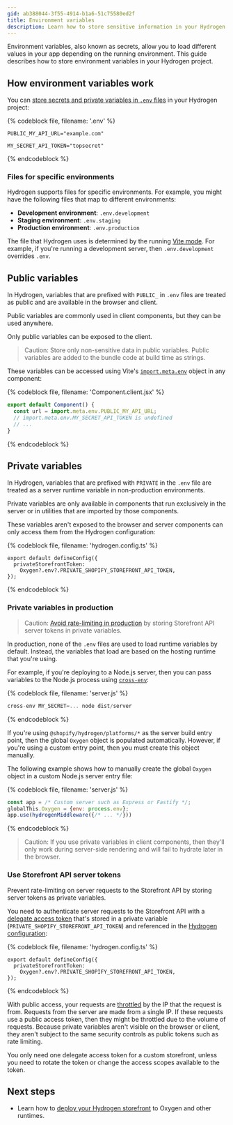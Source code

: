 ```yaml
---
gid: ab388044-3f55-4914-b1a6-51c75580ed2f
title: Environment variables
description: Learn how to store sensitive information in your Hydrogen project.
---
```


Environment variables, also known as secrets, allow you to load different values in your app depending on the running environment. This guide describes how to store environment variables in your Hydrogen project.

## How environment variables work

You can [store secrets and private variables in `.env` files](https://vitejs.dev/guide/env-and-mode.html#env-files) in your Hydrogen project:

{% codeblock file, filename: '.env' %}

```
PUBLIC_MY_API_URL="example.com"

MY_SECRET_API_TOKEN="topsecret"
```

{% endcodeblock %}

### Files for specific environments

Hydrogen supports files for specific environments. For example, you might have the following files that map to different environments:

- **Development environment**: `.env.development`
- **Staging environment**: `.env.staging`
- **Production environment**: `.env.production`

The file that Hydrogen uses is determined by the running [Vite mode](https://vitejs.dev/guide/env-and-mode.html#modes). For example, if you're running a development server, then `.env.development` overrides `.env`.

## Public variables

In Hydrogen, variables that are prefixed with `PUBLIC_` in `.env` files are treated as public and are available in the browser and client.

Public variables are commonly used in client components, but they can be used anywhere.

Only public variables can be exposed to the client.

> Caution:
> Store only non-sensitive data in public variables. Public variables are added to the bundle code at build time as strings.

These variables can be accessed using Vite's [`import.meta.env`](https://vitejs.dev/guide/env-and-mode.html) object in any component:

{% codeblock file, filename: 'Component.client.jsx' %}

```js
export default Component() {
  const url = import.meta.env.PUBLIC_MY_API_URL;
  // import.meta.env.MY_SECRET_API_TOKEN is undefined
  // ...
}
```

{% endcodeblock %}

## Private variables

In Hydrogen, variables that are prefixed with `PRIVATE` in the `.env` file are treated as a server runtime variable in non-production environments.

Private variables are only available in components that run exclusively in the server or in utilities that are imported by those components.

These variables aren't exposed to the browser and server components can only access them from the Hydrogen configuration:

{% codeblock file, filename: 'hydrogen.config.ts' %}

```tsx
export default defineConfig({
  privateStorefrontToken:
    Oxygen?.env?.PRIVATE_SHOPIFY_STOREFRONT_API_TOKEN,
});
```

{% endcodeblock %}

### Private variables in production

> Caution:
> [Avoid rate-limiting in production](#use-storefront-api-server-tokens) by storing Storefront API server tokens in private variables.

In production, none of the `.env` files are used to load runtime variables by default. Instead, the variables that load are based on the hosting runtime that you're using.

For example, if you're deploying to a Node.js server, then you can pass variables to the Node.js process using [`cross-env`](https://github.com/kentcdodds/cross-env#readme):

{% codeblock file, filename: 'server.js' %}

```js
cross-env MY_SECRET=... node dist/server
```

{% endcodeblock %}

If you're using `@shopify/hydrogen/platforms/*` as the server build entry point, then the global `Oxygen` object is populated automatically. However, if you're using a custom entry point, then you must create this object manually.

The following example shows how to manually create the global `Oxygen` object in a custom Node.js server entry file:

{% codeblock file, filename: 'server.js' %}

```js
const app = /* Custom server such as Express or Fastify */;
globalThis.Oxygen = {env: process.env};
app.use(hydrogenMiddleware({/* ... */}))
```

{% endcodeblock %}

> Caution:
> If you use private variables in client components, then they'll only work during server-side rendering and will fail to hydrate later in the browser.

### Use Storefront API server tokens

Prevent rate-limiting on server requests to the Storefront API by storing server tokens as private variables.

You need to authenticate server requests to the Storefront API with a [delegate access token](/apps/auth/oauth/delegate-access-tokens) that's stored in a private variable (`PRIVATE_SHOPIFY_STOREFRONT_API_TOKEN`) and referenced in the [Hydrogen configuration](https://shopify.dev/custom-storefronts/hydrogen/framework/hydrogen-config):

{% codeblock file, filename: 'hydrogen.config.ts' %}

```tsx
export default defineConfig({
  privateStorefrontToken:
    Oxygen?.env?.PRIVATE_SHOPIFY_STOREFRONT_API_TOKEN,
});
```

{% endcodeblock %}

With public access, your requests are [throttled](/api/storefront#authentication) by the IP that the request is from. Requests from the server are made from a single IP. If these requests use a public access token, then they might be throttled due to the volume of requests. Because private variables aren't visible on the browser or client, they aren't subject to the same security controls as public tokens such as rate limiting.

You only need one delegate access token for a custom storefront, unless you need to rotate the token or change the access scopes available to the token.

## Next steps

- Learn how to [deploy your Hydrogen storefront](https://shopify.dev/custom-storefronts/hydrogen/deployment) to Oxygen and other runtimes.
